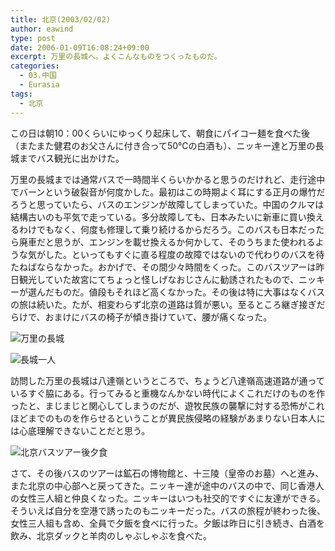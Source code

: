 ```yaml
---
title: 北京(2003/02/02)
author: eawind
type: post
date: 2006-01-09T16:08:24+09:00
excerpt: 万里の長城へ。よくこんなものをつくったものだ。
categories:
  - 03.中国
  - Eurasia
tags:
  - 北京
---
```

この日は朝10：00くらいにゆっくり起床して、朝食にパイコー麺を食べた後（またまた健君のお父さんに付き合って50℃の白酒も）、ニッキー達と万里の長城までバス観光に出かけた。

万里の長城までは通常バスで一時間半くらいかかると思うのだけれど、走行途中でバーンという破裂音が何度かした。最初はこの時期よく耳にする正月の爆竹だろうと思っていたら、バスのエンジンが故障してしまっていた。中国のクルマは結構古いのも平気で走っている。多分故障しても、日本みたいに新車に買い換えるわけでもなく、何度も修理して乗り続けるからだろう。このバスも日本だったら廃車だと思うが、エンジンを載せ換えるか何かして、そのうちまた使われるような気がした。といってもすぐに直る程度の故障ではないので代わりのバスを待たねばならなかった。おかげで、その間少々時間をくった。このバスツアーは昨日観光していた故宮にてちょっと怪しげなおじさんに勧誘されたもので、ニッキーが選んだものだ。値段もそれほど高くなかった。その後は特に大事はなくバスの旅は続いた。たが、相変わらず北京の道路は質が悪い。至るところ継ぎ接ぎだらけで、おまけにバスの椅子が傾き掛けていて、腰が痛くなった。

![万里の長城](/img/wp/2006/01/200302020623361.jpg)

![長城一人](/img/wp/2006/01/200302020601241.jpg)

訪問した万里の長城は八達嶺というところで、ちょうど八達嶺高速道路が通っているすぐ脇にある。行ってみると重機なんかない時代によくこれだけのものを作ったと、まじまじと関心してしまうのだが、遊牧民族の襲撃に対する恐怖がこれほどまでのものを作らせるということが異民族侵略の経験があまりない日本人には心底理解できないことだと思う。

![北京バスツアー後夕食](/img/wp/2006/01/200302021250281.jpg)

さて、その後バスのツアーは鉱石の博物館と、十三陵（皇帝のお墓）へと進み、また北京の中心部へと戻ってきた。ニッキー達が途中のバスの中で、同じ香港人の女性三人組と仲良くなった。ニッキーはいつも社交的ですぐに友達ができる。そういえば自分を空港で誘ったのもニッキーだった。バスの旅程が終わった後、女性三人組も含め、全員で夕飯を食べに行った。夕飯は昨日に引き続き、白酒を飲み、北京ダックと羊肉のしゃぶしゃぶを食べた。
